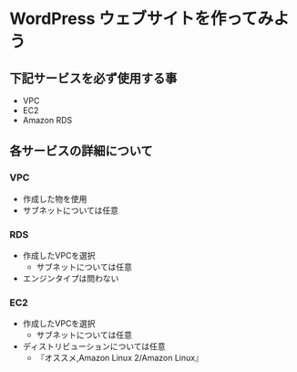 # WordPress ウェブサイトを作ってみよう

## 下記サービスを必ず使用する事

- VPC
- EC2
- Amazon RDS

## 各サービスの詳細について

### VPC
- 作成した物を使用
- サブネットについては任意

### RDS
- 作成したVPCを選択
	- サブネットについては任意
- エンジンタイプは問わない

### EC2
- 作成したVPCを選択
	- サブネットについては任意
- ディストリビューションについては任意
	- 『オススメ,Amazon Linux 2/Amazon Linux』